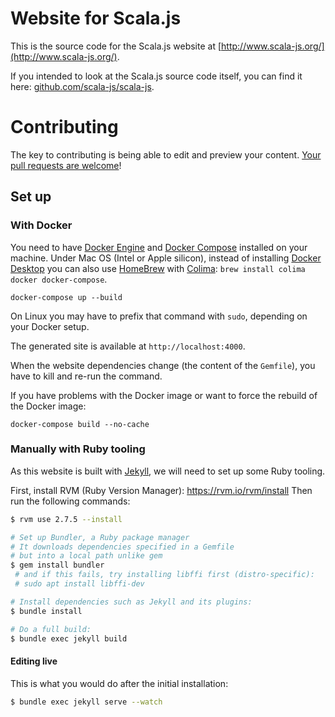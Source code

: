# Website for Scala.js

This is the source code for the Scala.js website at
[http://www.scala-js.org/](http://www.scala-js.org/).

If you intended to look at the Scala.js source code itself,
you can find it here: [github.com/scala-js/scala-js](https://github.com/scala-js/scala-js).

# Contributing

The key to contributing is being able to edit and
preview your content. [Your pull requests are welcome](https://github.com/scala-js/scala-js-website/compare)!

## Set up

### With Docker

You need to have [Docker Engine](https://docs.docker.com/engine/) and [Docker Compose](https://docs.docker.com/compose/) installed on your machine.
Under Mac OS (Intel or Apple silicon), instead of installing [Docker Desktop](https://docs.docker.com/desktop/) you can also use [HomeBrew](https://brew.sh/) with [Colima](https://github.com/abiosoft/colima): `brew install colima docker docker-compose`.

```
docker-compose up --build
```

On Linux you may have to prefix that command with `sudo`, depending on your Docker setup.

The generated site is available at `http://localhost:4000`.

When the website dependencies change (the content of the `Gemfile`), you have to kill and re-run the command.

If you have problems with the Docker image or want to force the rebuild of the Docker image:

```
docker-compose build --no-cache
```

### Manually with Ruby tooling

As this website is built with [Jekyll](http://jekyllrb.com/),
we will need to set up some Ruby tooling.

First, install RVM (Ruby Version Manager): https://rvm.io/rvm/install
Then run the following commands:
```bash
$ rvm use 2.7.5 --install

# Set up Bundler, a Ruby package manager
# It downloads dependencies specified in a Gemfile
# but into a local path unlike gem
$ gem install bundler
 # and if this fails, try installing libffi first (distro-specific):
 # sudo apt install libffi-dev

# Install dependencies such as Jekyll and its plugins:
$ bundle install

# Do a full build:
$ bundle exec jekyll build
```

#### Editing live

This is what you would do after the initial installation:
```bash
$ bundle exec jekyll serve --watch
```
